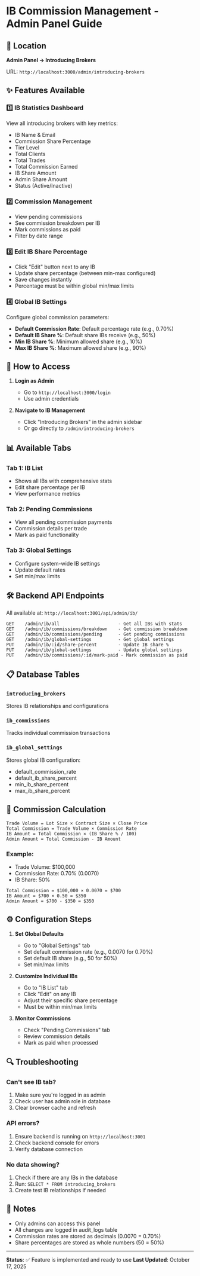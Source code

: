 # IB Commission Management - Admin Panel Guide

## 📍 Location
**Admin Panel → Introducing Brokers**

URL: `http://localhost:3000/admin/introducing-brokers`

## ✨ Features Available

### 1️⃣ **IB Statistics Dashboard**
View all introducing brokers with key metrics:
- IB Name & Email
- Commission Share Percentage
- Tier Level
- Total Clients
- Total Trades
- Total Commission Earned
- IB Share Amount
- Admin Share Amount
- Status (Active/Inactive)

### 2️⃣ **Commission Management**
- View pending commissions
- See commission breakdown per IB
- Mark commissions as paid
- Filter by date range

### 3️⃣ **Edit IB Share Percentage**
- Click "Edit" button next to any IB
- Update share percentage (between min-max configured)
- Save changes instantly
- Percentage must be within global min/max limits

### 4️⃣ **Global IB Settings**
Configure global commission parameters:
- **Default Commission Rate**: Default percentage rate (e.g., 0.70%)
- **Default IB Share %**: Default share IBs receive (e.g., 50%)
- **Min IB Share %**: Minimum allowed share (e.g., 10%)
- **Max IB Share %**: Maximum allowed share (e.g., 90%)

## 🔧 How to Access

1. **Login as Admin**
   - Go to `http://localhost:3000/login`
   - Use admin credentials

2. **Navigate to IB Management**
   - Click "Introducing Brokers" in the admin sidebar
   - Or go directly to `/admin/introducing-brokers`

## 📊 Available Tabs

### Tab 1: IB List
- Shows all IBs with comprehensive stats
- Edit share percentage per IB
- View performance metrics

### Tab 2: Pending Commissions
- View all pending commission payments
- Commission details per trade
- Mark as paid functionality

### Tab 3: Global Settings
- Configure system-wide IB settings
- Update default rates
- Set min/max limits

## 🛠️ Backend API Endpoints

All available at: `http://localhost:3001/api/admin/ib/`

```
GET    /admin/ib/all                      - Get all IBs with stats
GET    /admin/ib/commissions/breakdown    - Get commission breakdown
GET    /admin/ib/commissions/pending      - Get pending commissions
GET    /admin/ib/global-settings          - Get global settings
PUT    /admin/ib/:id/share-percent        - Update IB share %
PUT    /admin/ib/global-settings          - Update global settings
PUT    /admin/ib/commissions/:id/mark-paid - Mark commission as paid
```

## 📋 Database Tables

### `introducing_brokers`
Stores IB relationships and configurations

### `ib_commissions`
Tracks individual commission transactions

### `ib_global_settings`
Stores global IB configuration:
- default_commission_rate
- default_ib_share_percent
- min_ib_share_percent
- max_ib_share_percent

## 🎯 Commission Calculation

```
Trade Volume = Lot Size × Contract Size × Close Price
Total Commission = Trade Volume × Commission Rate
IB Amount = Total Commission × (IB Share % / 100)
Admin Amount = Total Commission - IB Amount
```

### Example:
- Trade Volume: $100,000
- Commission Rate: 0.70% (0.0070)
- IB Share: 50%

```
Total Commission = $100,000 × 0.0070 = $700
IB Amount = $700 × 0.50 = $350
Admin Amount = $700 - $350 = $350
```

## ⚙️ Configuration Steps

1. **Set Global Defaults**
   - Go to "Global Settings" tab
   - Set default commission rate (e.g., 0.0070 for 0.70%)
   - Set default IB share (e.g., 50 for 50%)
   - Set min/max limits

2. **Customize Individual IBs**
   - Go to "IB List" tab
   - Click "Edit" on any IB
   - Adjust their specific share percentage
   - Must be within min/max limits

3. **Monitor Commissions**
   - Check "Pending Commissions" tab
   - Review commission details
   - Mark as paid when processed

## 🔍 Troubleshooting

### Can't see IB tab?
1. Make sure you're logged in as admin
2. Check user has admin role in database
3. Clear browser cache and refresh

### API errors?
1. Ensure backend is running on `http://localhost:3001`
2. Check backend console for errors
3. Verify database connection

### No data showing?
1. Check if there are any IBs in the database
2. Run: `SELECT * FROM introducing_brokers`
3. Create test IB relationships if needed

## 📝 Notes

- Only admins can access this panel
- All changes are logged in audit_logs table
- Commission rates are stored as decimals (0.0070 = 0.70%)
- Share percentages are stored as whole numbers (50 = 50%)

---

**Status**: ✅ Feature is implemented and ready to use
**Last Updated**: October 17, 2025
